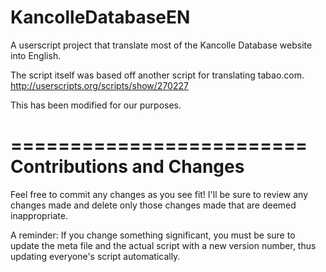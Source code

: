 KancolleDatabaseEN
==================

A userscript project that translate most of the Kancolle Database website into English.

The script itself was based off another script for translating tabao.com.
http://userscripts.org/scripts/show/270227

This has been modified for our purposes.

=========================
Contributions and Changes
=========================

Feel free to commit any changes as you see fit! I'll be sure to review any changes made and delete only those changes made that are deemed inappropriate.

A reminder: If you change something significant, you must be sure to update the meta file and the actual script with a new version number, thus updating everyone's script automatically.
